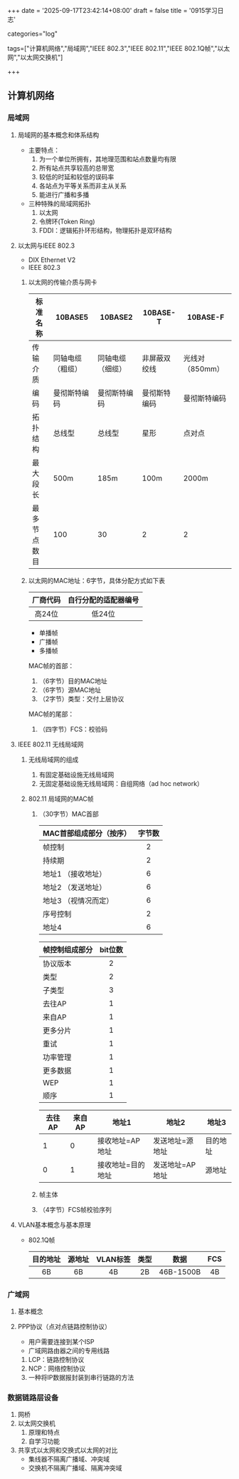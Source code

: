 +++
date = '2025-09-17T23:42:14+08:00'
draft = false
title = '0915学习日志'

categories="log"

tags=["计算机网络","局域网","IEEE 802.3","IEEE 802.11","IEEE 802.1Q帧","以太网","以太网交换机"]

+++

## 计算机网络

### 局域网

1. 局域网的基本概念和体系结构
   * 主要特点：
     1. 为一个单位所拥有，其地理范围和站点数量均有限
     2. 所有站点共享较高的总带宽
     3. 较低的时延和较低的误码率
     4. 各站点为平等关系而非主从关系
     5. 能进行广播和多播
   * 三种特殊的局域网拓扑
     1. 以太网
     2. 令牌环(Token Ring)
     3. FDDI：逻辑拓扑环形结构，物理拓扑是双环结构
   
2. 以太网与IEEE 802.3
   * DIX Ethernet V2
   * IEEE 802.3
   
   1. 以太网的传输介质与网卡
   
      | 标准名称     | 10BASE5          | 10BASE2          | 10BASE-T     | 10BASE-F        |
      | ------------ | ---------------- | ---------------- | ------------ | --------------- |
      | 传输介质     | 同轴电缆（粗缆） | 同轴电缆（细缆） | 非屏蔽双绞线 | 光线对（850mm） |
      | 编码         | 曼彻斯特编码     | 曼彻斯特编码     | 曼彻斯特编码 | 曼彻斯特编码    |
      | 拓扑结构     | 总线型           | 总线型           | 星形         | 点对点          |
      | 最大段长     | 500m             | 185m             | 100m         | 2000m           |
      | 最多节点数目 | 100              | 30               | 2            | 2               |
   
   2. 以太网的MAC地址：6字节，具体分配方式如下表
   
      | 厂商代码 | 自行分配的适配器编号 |
      | :------: | :------------------: |
      |  高24位  |        低24位        |
   
      * 单播帧
      * 广播帧
      * 多播帧
   
      MAC帧的首部：
   
      1. （6字节）目的MAC地址
      2. （6字节）源MAC地址
      3. （2字节）类型：交付上层协议
   
      MAC帧的尾部：
   
      1. （四字节）FCS：校验码

3. IEEE 802.11 无线局域网

   1. 无线局域网的组成

      1. 有固定基础设施无线局域网
      2. 无固定基础设施无线局域网：自组网络（ad hoc network）

   2. 802.11 局域网的MAC帧

      1. （30字节）MAC首部

         | MAC首部组成部分（按序） | 字节数 |
         | :---------------------- | :----: |
         | 帧控制                  |   2    |
         | 持续期                  |   2    |
         | 地址1 （接收地址）      |   6    |
         | 地址2 （发送地址）      |   6    |
         | 地址3  （视情况而定）   |   6    |
         | 序号控制                |   2    |
         | 地址4                   |   6    |

         | 帧控制组成部分 | bit位数 |
         | -------------- | :-----: |
         | 协议版本       |    2    |
         | 类型           |    2    |
         | 子类型         |    3    |
         | 去往AP         |    1    |
         | 来自AP         |    1    |
         | 更多分片       |    1    |
         | 重试           |    1    |
         | 功率管理       |    1    |
         | 更多数据       |    1    |
         | WEP            |    1    |
         | 顺序           |    1    |

         | 去往AP | 来自AP | 地址1             | 地址2           | 地址3    |
         | ------ | ------ | ----------------- | --------------- | -------- |
         | 1      | 0      | 接收地址=AP地址   | 发送地址=源地址 | 目的地址 |
         | 0      | 1      | 接收地址=目的地址 | 发送地址=AP地址 | 源地址   |

         

      2. 帧主体

      3. （4字节）FCS帧校验序列

4. VLAN基本概念与基本原理

   * 802.1Q帧

     | 目的地址 | 源地址 | VLAN标签 | 类型 |   数据    | FCS  |
     | :------: | :----: | :------: | :--: | :-------: | :--: |
     |    6B    |   6B   |    4B    |  2B  | 46B-1500B |  4B  |

### 广域网

1. 基本概念

2. PPP协议（点对点链路控制协议）

   * 用户需要连接到某个ISP
   * 广域网路由器之间的专用线路 

   1. LCP：链路控制协议
   2. NCP：网络控制协议
   3. 一种将IP数据报封装到串行链路的方法



### 数据链路层设备

1. 网桥
2. 以太网交换机
   1. 原理和特点
   2. 自学习功能 
3. 共享式以太网和交换式以太网的对比
   * 集线器不隔离广播域、冲突域
   * 交换机不隔离广播域、隔离冲突域

​      

​      


​      
​       

